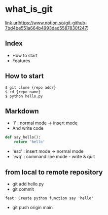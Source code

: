 # what_is_git
[link url](https://www.notion.so/git-github-7bd4be551a664b4993dad5587830f247)https://www.notion.so/git-github-7bd4be551a664b4993dad5587830f247)

## Index

- How to start
- Features

## How to start
``` shell
$ git clone {repo addr}
$ cd {repo name}
$ python hello.py
```

## Markdown

- 'i' :  normal mode -> insert mode
- And write code
```python
def say_hello():
	return 'hello'
```
- 'esc' : insert mode -> normal mode
- ':wq' : command line mode - write & quit

## from local to remote repository

- git add hello.py
- git commit
```
feat: Create python function say 'hello'
```
- git push origin main